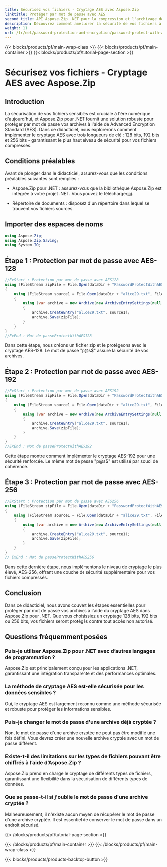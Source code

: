 ```yaml
---
title: Sécurisez vos fichiers - Cryptage AES avec Aspose.Zip
linktitle: Protéger par mot de passe avec AES
second_title: API Aspose.Zip .NET pour la compression et l'archivage de fichiers
description: Découvrez comment améliorer la sécurité de vos fichiers à l'aide d'Aspose.Zip pour .NET avec cryptage AES. Suivez notre guide étape par étape pour une protection optimale.
weight: 11
url: /fr/net/password-protection-and-encryption/password-protect-with-aes/
---
```


{{< blocks/products/pf/main-wrap-class >}}
{{< blocks/products/pf/main-container >}}
{{< blocks/products/pf/tutorial-page-section >}}

# Sécurisez vos fichiers - Cryptage AES avec Aspose.Zip


## Introduction

La sécurisation de vos fichiers sensibles est cruciale à l'ère numérique d'aujourd'hui, et Aspose.Zip pour .NET fournit une solution robuste pour protéger par mot de passe vos archives à l'aide de Advanced Encryption Standard (AES). Dans ce didacticiel, nous explorerons comment implémenter le cryptage AES avec trois longueurs de clé : 128 bits, 192 bits et 256 bits - garantissant le plus haut niveau de sécurité pour vos fichiers compressés.

## Conditions préalables

Avant de plonger dans le didacticiel, assurez-vous que les conditions préalables suivantes sont remplies :

-  Aspose.Zip pour .NET : assurez-vous que la bibliothèque Aspose.Zip est intégrée à votre projet .NET. Vous pouvez le télécharger[ici](https://releases.aspose.com/zip/net/).

- Répertoire de documents : disposez d'un répertoire dans lequel se trouvent vos fichiers sources.

## Importer des espaces de noms

```csharp
using Aspose.Zip;
using Aspose.Zip.Saving;
using System.IO;
```

## Étape 1 : Protection par mot de passe avec AES-128

```csharp
//ExStart : Protection par mot de passe avec AES128
using (FileStream zipFile = File.Open(dataDir + "PasswordProtectWithAES128_out.zip", FileMode.Create))
{
    using (FileStream source1 = File.Open(dataDir + "alice29.txt", FileMode.Open, FileAccess.Read))
    {
        using (var archive = new Archive(new ArchiveEntrySettings(null, new AesEcryptionSettings("p@s$", EncryptionMethod.AES128))))
        {
            archive.CreateEntry("alice29.txt", source1);
            archive.Save(zipFile);
        }
    }
}
//ExEnd : Mot de passeProtectWithAES128
```

Dans cette étape, nous créons un fichier zip et le protégeons avec le cryptage AES-128. Le mot de passe "p@s$" assure la sécurité de vos archives.

## Étape 2 : Protection par mot de passe avec AES-192

```csharp
//ExStart : Protection par mot de passe avec AES192
using (FileStream zipFile = File.Open(dataDir + "PasswordProtectWithAES192_out.zip", FileMode.Create))
{
    using (FileStream source1 = File.Open(dataDir + "alice29.txt", FileMode.Open, FileAccess.Read))
    {
        using (var archive = new Archive(new ArchiveEntrySettings(null, new AesEcryptionSettings("p@s$", EncryptionMethod.AES192))))
        {
            archive.CreateEntry("alice29.txt", source1);
            archive.Save(zipFile);
        }
    }
}
//ExEnd : Mot de passeProtectWithAES192
```

Cette étape montre comment implémenter le cryptage AES-192 pour une sécurité renforcée. Le même mot de passe "p@s$" est utilisé par souci de cohérence.

## Étape 3 : Protection par mot de passe avec AES-256

```csharp
//ExStart : Protection par mot de passe avec AES256
using (FileStream zipFile = File.Open(dataDir + "PasswordProtectWithAES256_out.zip", FileMode.Create))
{
    using (FileStream source1 = File.Open(dataDir + "alice29.txt", FileMode.Open, FileAccess.Read))
    {
        using (var archive = new Archive(new ArchiveEntrySettings(null, new AesEcryptionSettings("p@s$", EncryptionMethod.AES256))))
        {
            archive.CreateEntry("alice29.txt", source1);
            archive.Save(zipFile);
        }
    }
}
// ExEnd : Mot de passeProtectWithAES256
```

Dans cette dernière étape, nous implémentons le niveau de cryptage le plus élevé, AES-256, offrant une couche de sécurité supplémentaire pour vos fichiers compressés.

## Conclusion

Dans ce didacticiel, nous avons couvert les étapes essentielles pour protéger par mot de passe vos archives à l'aide du cryptage AES dans Aspose.Zip pour .NET. Que vous choisissiez un cryptage 128 bits, 192 bits ou 256 bits, vos fichiers seront protégés contre tout accès non autorisé.

## Questions fréquemment posées

### Puis-je utiliser Aspose.Zip pour .NET avec d’autres langages de programmation ?
Aspose.Zip est principalement conçu pour les applications .NET, garantissant une intégration transparente et des performances optimales.

### La méthode de cryptage AES est-elle sécurisée pour les données sensibles ?
Oui, le cryptage AES est largement reconnu comme une méthode sécurisée et robuste pour protéger les informations sensibles.

### Puis-je changer le mot de passe d'une archive déjà cryptée ?
Non, le mot de passe d'une archive cryptée ne peut pas être modifié une fois défini. Vous devrez créer une nouvelle archive cryptée avec un mot de passe différent.

### Existe-t-il des limitations sur les types de fichiers pouvant être chiffrés à l’aide d’Aspose.Zip ?
Aspose.Zip prend en charge le cryptage de différents types de fichiers, garantissant une flexibilité dans la sécurisation de différents types de données.

### Que se passe-t-il si j'oublie le mot de passe d'une archive cryptée ?
Malheureusement, il n'existe aucun moyen de récupérer le mot de passe d'une archive cryptée. Il est essentiel de conserver le mot de passe dans un endroit sécurisé.

{{< /blocks/products/pf/tutorial-page-section >}}

{{< /blocks/products/pf/main-container >}}
{{< /blocks/products/pf/main-wrap-class >}}

{{< blocks/products/products-backtop-button >}}
